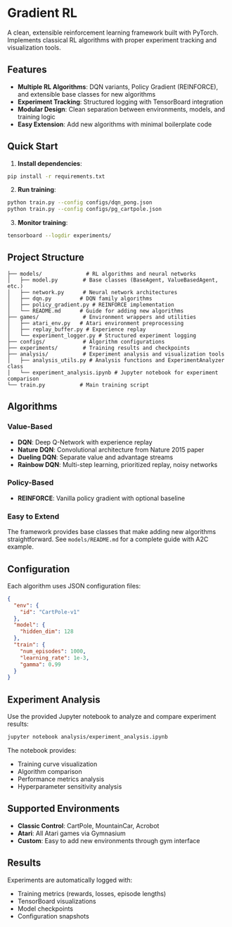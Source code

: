 # Gradient RL

A clean, extensible reinforcement learning framework built with PyTorch. Implements classical RL algorithms with proper experiment tracking and visualization tools.

## Features

- **Multiple RL Algorithms**: DQN variants, Policy Gradient (REINFORCE), and extensible base classes for new algorithms
- **Experiment Tracking**: Structured logging with TensorBoard integration
- **Modular Design**: Clean separation between environments, models, and training logic
- **Easy Extension**: Add new algorithms with minimal boilerplate code

## Quick Start

1. **Install dependencies**:
```bash
pip install -r requirements.txt
```

2. **Run training**:
```bash
python train.py --config configs/dqn_pong.json
python train.py --config configs/pg_cartpole.json
```

3. **Monitor training**:
```bash
tensorboard --logdir experiments/
```

## Project Structure

```
├── models/              # RL algorithms and neural networks
│   ├── model.py        # Base classes (BaseAgent, ValueBasedAgent, etc.)
│   ├── network.py      # Neural network architectures
│   ├── dqn.py         # DQN family algorithms
│   ├── policy_gradient.py # REINFORCE implementation
│   └── README.md      # Guide for adding new algorithms
├── games/              # Environment wrappers and utilities
│   ├── atari_env.py   # Atari environment preprocessing
│   ├── replay_buffer.py # Experience replay
│   └── experiment_logger.py # Structured experiment logging
├── configs/            # Algorithm configurations
├── experiments/        # Training results and checkpoints
├── analysis/           # Experiment analysis and visualization tools
│   ├── analysis_utils.py # Analysis functions and ExperimentAnalyzer class
│   └── experiment_analysis.ipynb # Jupyter notebook for experiment comparison
└── train.py           # Main training script
```

## Algorithms

### Value-Based
- **DQN**: Deep Q-Network with experience replay
- **Nature DQN**: Convolutional architecture from Nature 2015 paper
- **Dueling DQN**: Separate value and advantage streams
- **Rainbow DQN**: Multi-step learning, prioritized replay, noisy networks

### Policy-Based
- **REINFORCE**: Vanilla policy gradient with optional baseline

### Easy to Extend
The framework provides base classes that make adding new algorithms straightforward. See `models/README.md` for a complete guide with A2C example.

## Configuration

Each algorithm uses JSON configuration files:

```json
{
  "env": {
    "id": "CartPole-v1"
  },
  "model": {
    "hidden_dim": 128
  },
  "train": {
    "num_episodes": 1000,
    "learning_rate": 1e-3,
    "gamma": 0.99
  }
}
```

## Experiment Analysis

Use the provided Jupyter notebook to analyze and compare experiment results:

```bash
jupyter notebook analysis/experiment_analysis.ipynb
```

The notebook provides:
- Training curve visualization
- Algorithm comparison
- Performance metrics analysis
- Hyperparameter sensitivity analysis

## Supported Environments

- **Classic Control**: CartPole, MountainCar, Acrobot
- **Atari**: All Atari games via Gymnasium
- **Custom**: Easy to add new environments through gym interface

## Results

Experiments are automatically logged with:
- Training metrics (rewards, losses, episode lengths)
- TensorBoard visualizations
- Model checkpoints
- Configuration snapshots

